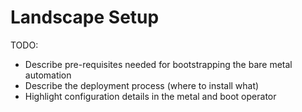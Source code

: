 # Landscape Setup

TODO:

- Describe pre-requisites needed for bootstrapping the bare metal automation
- Describe the deployment process (where to install what)
- Highlight configuration details in the metal and boot operator